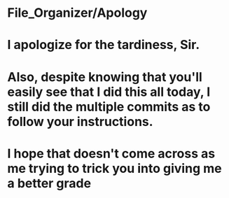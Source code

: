 # File_Organizer/Apology

# I apologize for the tardiness, Sir. 

# Also, despite knowing that you'll easily see that I did this all today, I still did the multiple commits as to follow your instructions. 
# I hope that doesn't come across as me trying to trick you into giving me a better grade
